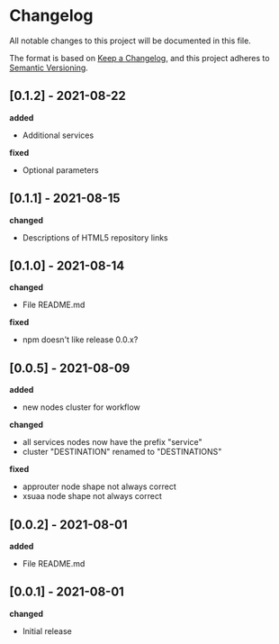
# Changelog
All notable changes to this project will be documented in this file.

The format is based on [Keep a Changelog](https://keepachangelog.com/en/1.0.0/),
and this project adheres to [Semantic Versioning](https://semver.org/spec/v2.0.0.html).

## [0.1.2] - 2021-08-22

**added**

- Additional services

**fixed**

- Optional parameters

## [0.1.1] - 2021-08-15

**changed**

- Descriptions of HTML5 repository links

## [0.1.0] - 2021-08-14

**changed**

- File README.md

**fixed**

- npm doesn't like release 0.0.x?

## [0.0.5] - 2021-08-09

**added**

- new nodes cluster for workflow

**changed**

- all services nodes now have the prefix "service"
- cluster "DESTINATION" renamed to "DESTINATIONS"

**fixed**

- approuter node shape not always correct
- xsuaa node shape not always correct

## [0.0.2] - 2021-08-01

**added**

- File README.md

## [0.0.1] - 2021-08-01

**changed**

- Initial release
